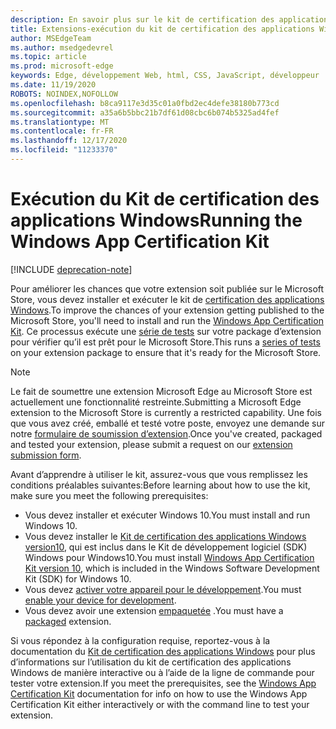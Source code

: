 ```yaml
---
description: En savoir plus sur le kit de certification des applications Windows. Cela donne à votre extension une meilleure chance de parvenir à la publication.
title: Extensions-exécution du kit de certification des applications Windows
author: MSEdgeTeam
ms.author: msedgedevrel
ms.topic: article
ms.prod: microsoft-edge
keywords: Edge, développement Web, html, CSS, JavaScript, développeur
ms.date: 11/19/2020
ROBOTS: NOINDEX,NOFOLLOW
ms.openlocfilehash: b8ca9117e3d35c01a0fbd2ec4defe38180b773cd
ms.sourcegitcommit: a35a6b5bbc21b7df61d08cbc6b074b5325ad4fef
ms.translationtype: MT
ms.contentlocale: fr-FR
ms.lasthandoff: 12/17/2020
ms.locfileid: "11233370"
---
```

# <span data-ttu-id="c005d-105">Exécution du Kit de certification des applications Windows</span><span class="sxs-lookup"><span data-stu-id="c005d-105">Running the Windows App Certification Kit</span></span>  

[!INCLUDE [deprecation-note](../../includes/deprecation-note.md)]  

<span data-ttu-id="c005d-106">Pour améliorer les chances que votre extension soit publiée sur le Microsoft Store, vous devez installer et exécuter le kit de [certification des applications Windows](https://go.microsoft.com/fwlink/p/?LinkID=309666).</span><span class="sxs-lookup"><span data-stu-id="c005d-106">To improve the chances of your extension getting published to the Microsoft Store, you'll need to install and run the [Windows App Certification Kit](https://go.microsoft.com/fwlink/p/?LinkID=309666).</span></span>
<span data-ttu-id="c005d-107">Ce processus exécute une [série de tests](https://docs.microsoft.com/windows/uwp/debug-test-perf/windows-app-certification-kit-tests) sur votre package d’extension pour vérifier qu’il est prêt pour le Microsoft Store.</span><span class="sxs-lookup"><span data-stu-id="c005d-107">This runs a [series of tests](https://docs.microsoft.com/windows/uwp/debug-test-perf/windows-app-certification-kit-tests) on your extension package to ensure that it's ready for the Microsoft Store.</span></span>

> [!NOTE]
> <span data-ttu-id="c005d-108">Le fait de soumettre une extension Microsoft Edge au Microsoft Store est actuellement une fonctionnalité restreinte.</span><span class="sxs-lookup"><span data-stu-id="c005d-108">Submitting a Microsoft Edge extension to the Microsoft Store is currently a restricted capability.</span></span> <span data-ttu-id="c005d-109">Une fois que vous avez créé, emballé et testé votre poste, envoyez une demande sur notre [formulaire de soumission d’extension](https://aka.ms/extension-request).</span><span class="sxs-lookup"><span data-stu-id="c005d-109">Once you've created, packaged and tested your extension, please submit a request on our [extension submission form](https://aka.ms/extension-request).</span></span>

<span data-ttu-id="c005d-110">Avant d’apprendre à utiliser le kit, assurez-vous que vous remplissez les conditions préalables suivantes:</span><span class="sxs-lookup"><span data-stu-id="c005d-110">Before learning about how to use the kit, make sure you meet the following prerequisites:</span></span> 

- <span data-ttu-id="c005d-111">Vous devez installer et exécuter Windows 10.</span><span class="sxs-lookup"><span data-stu-id="c005d-111">You must install and run Windows 10.</span></span>
- <span data-ttu-id="c005d-112">Vous devez installer le [Kit de certification des applications Windows version10](https://go.microsoft.com/fwlink/p/?LinkID=309666), qui est inclus dans le Kit de développement logiciel (SDK) Windows pour Windows10.</span><span class="sxs-lookup"><span data-stu-id="c005d-112">You must install [Windows App Certification Kit version 10](https://go.microsoft.com/fwlink/p/?LinkID=309666), which is included in the Windows Software Development Kit (SDK) for Windows 10.</span></span>
- <span data-ttu-id="c005d-113">Vous devez [activer votre appareil pour le développement](https://docs.microsoft.com/windows/uwp/get-started/enable-your-device-for-development).</span><span class="sxs-lookup"><span data-stu-id="c005d-113">You must [enable your device for development](https://docs.microsoft.com/windows/uwp/get-started/enable-your-device-for-development).</span></span>
- <span data-ttu-id="c005d-114">Vous devez avoir une extension [empaquetée](../packaging.md) .</span><span class="sxs-lookup"><span data-stu-id="c005d-114">You must have a [packaged](../packaging.md) extension.</span></span>


<span data-ttu-id="c005d-115">Si vous répondez à la configuration requise, reportez-vous à la documentation du [Kit de certification des applications Windows](https://docs.microsoft.com/windows/uwp/debug-test-perf/windows-app-certification-kit#validate-your-windows-app-using-the-windows-app-certification-kit-interactively) pour plus d’informations sur l’utilisation du kit de certification des applications Windows de manière interactive ou à l’aide de la ligne de commande pour tester votre extension.</span><span class="sxs-lookup"><span data-stu-id="c005d-115">If you meet the prerequisites, see the [Windows App Certification Kit](https://docs.microsoft.com/windows/uwp/debug-test-perf/windows-app-certification-kit#validate-your-windows-app-using-the-windows-app-certification-kit-interactively) documentation for info on how to use the Windows App Certification Kit either interactively or with the command line to test your extension.</span></span>
